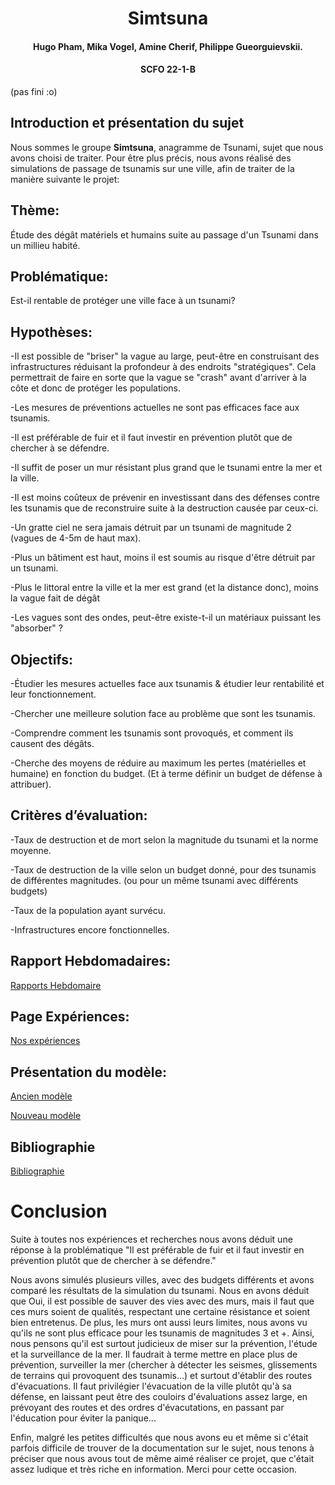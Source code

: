 <h1 align="center">Simtsuna</h1>
<h4 align="center">Hugo Pham, Mika Vogel, Amine Cherif, Philippe Gueorguievskii. </h4> 
<h4 align="center">SCFO 22-1-B </h4> 

(pas fini :o)


## Introduction et présentation du sujet
Nous sommes le groupe **Simtsuna**, anagramme de Tsunami, sujet que nous avons choisi de traiter.
Pour être plus précis, nous avons réalisé des simulations de passage de tsunamis sur une ville, afin de traiter de la manière suivante le projet:   


## Thème: 
Étude des dégât matériels et humains suite au passage d'un Tsunami dans un millieu habité. 

## Problématique: 
Est-il rentable de protéger une ville face à un tsunami?


## Hypothèses: 
-Il est possible de "briser" la vague au large, peut-être en construisant des infrastructures réduisant la profondeur à des endroits "stratégiques". Cela permettrait de faire en sorte que la vague se "crash" avant d'arriver à la côte et donc de protéger les populations. 


-Les mesures de préventions actuelles ne sont pas efficaces face aux tsunamis.

-Il est préférable de fuir et il faut investir en prévention plutôt que de chercher à se défendre. 

-Il suffit de poser un mur résistant plus grand que le tsunami entre la mer et la ville.

-Il est moins coûteux de prévenir en investissant dans des défenses contre les tsunamis que de reconstruire suite à la destruction causée par ceux-ci.

-Un gratte ciel ne sera jamais détruit par un tsunami de magnitude 2 (vagues de 4-5m de haut max).

-Plus un bâtiment est haut, moins il est soumis au risque d'être détruit par un tsunami.

-Plus le littoral entre la ville et la mer est grand (et la distance donc), moins la vague fait de dégât

-Les vagues sont des ondes, peut-être existe-t-il un matériaux puissant les "absorber" ?  

## Objectifs:
-Étudier les mesures actuelles face aux tsunamis & étudier leur rentabilité et leur fonctionnement.
    
    
-Chercher une meilleure solution face au problème que sont les tsunamis.


-Comprendre comment les tsunamis sont provoqués, et comment ils causent des dégâts.

-Cherche des moyens de réduire au maximum les pertes (matérielles et humaine) en fonction du budget. (Et à terme définir un budget de défense à attribuer).


## Critères d’évaluation:

-Taux de destruction et de mort selon la magnitude du tsunami et la norme moyenne.

-Taux de destruction de la ville selon un budget donné, pour des tsunamis de différentes magnitudes. (ou pour un même tsunami avec différents budgets)

-Taux de la population ayant survécu. 

-Infrastructures encore fonctionnelles.




## Rapport Hebdomadaires:

[Rapports Hebdomaire](Rapport_hebdo.md)

## Page Expériences:

[Nos expériences](Experience.md)

## Présentation du modèle:

[Ancien modèle](Presentation.md)

[Nouveau modèle](Présentation_code_v2.md)

## Bibliographie 

[Bibliographie](biblio.md)




# Conclusion 
Suite à toutes nos expériences et recherches nous avons déduit une réponse à la problématique
"Il est préférable de fuir et il faut investir en prévention plutôt que de chercher à se défendre."

Nous avons simulés plusieurs villes, avec des budgets différents et avons comparé les résultats de la simulation du tsunami. 
Nous en avons déduit que Oui, il est possible de sauver des vies avec des murs, mais il faut que ces murs soient de qualités, respectant une certaine résistance et soient bien entretenus. 
De plus, les murs ont aussi leurs limites, nous avons vu qu'ils ne sont plus efficace pour les tsunamis de  magnitudes 3 et +. 
Ainsi, nous pensons qu'il est surtout judicieux de miser sur la prévention, l'étude et la surveillance de la mer. 
Il faudrait à terme mettre en place plus de prévention, surveiller la mer (chercher à détecter les seismes, glissements de terrains qui provoquent des tsunamis...) et surtout d'établir des routes d'évacuations. Il faut privilégier l'évacuation de la ville plutôt qu'à sa défense, en laissant peut être des couloirs d'évaluations assez large, en prévoyant des routes et des ordres d'évacutations, en passant par l'éducation pour éviter la panique...

Enfin, malgré les petites difficultés que nous avons eu et même si c'était parfois difficile de trouver de la documentation sur le sujet, nous tenons à préciser que nous avous tout de même aimé réaliser ce projet, que c'était assez ludique et très riche en information.
Merci pour cette occasion.


